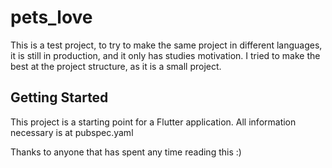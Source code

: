 # pets_love

This is a test project, to try to make the same project in different languages, it is still in production, and it only has studies motivation.
I tried to make the best at the project structure, as it is a small project.

## Getting Started

This project is a starting point for a Flutter application.
All information necessary is at pubspec.yaml 

Thanks to anyone that has spent any time reading this :)
